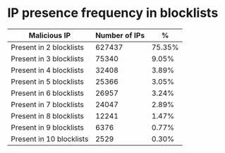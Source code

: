 # IP presence frequency in blocklists
| Malicious IP | Number of IPs | % |
|----|----|----|
| Present in 2 blocklists | 627437 | 75.35% |
| Present in 3 blocklists | 75340 | 9.05% |
| Present in 4 blocklists | 32408 | 3.89% |
| Present in 5 blocklists | 25366 | 3.05% |
| Present in 6 blocklists | 26957 | 3.24% |
| Present in 7 blocklists | 24047 | 2.89% |
| Present in 8 blocklists | 12241 | 1.47% |
| Present in 9 blocklists | 6376 | 0.77% |
| Present in 10 blocklists | 2529 | 0.30% |
